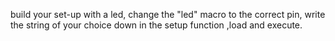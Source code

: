 build your set-up with a led, change the "led" macro to the correct pin, write the string of your choice down in the setup function ,load and execute.
